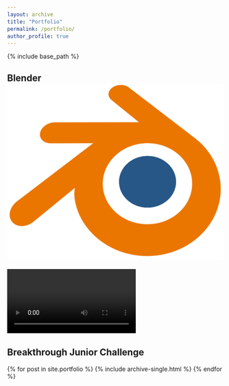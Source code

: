 ```yaml
---
layout: archive
title: "Portfolio"
permalink: /portfolio/
author_profile: true
---
```


{% include base_path %}

Blender ![Blender Logo](/images/Blender_Logo.png)
------
![Satisfying Pendulum](/images/Pendulum.mp4)

Breakthrough Junior Challenge
------
{% for post in site.portfolio %}
  {% include archive-single.html %}
{% endfor %}

